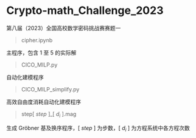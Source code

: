 # Crypto-math_Challenge_2023
第八届（2023）全国高校数学密码挑战赛赛题一

> cipher.ipynb

主程序，包含 1 至 5 的实际解

> CICO_MILP.py

自动化建模程序

> CICO_MILP_simplify.py

高效自由度消耗自动化建模程序

> step[ $step$ ]_[ $d_i$ ].mag

生成 Gröbner 基及换序程序，[ $step$ ] 为步数，[ $d_i$ ] 为方程系统中各方程次数
